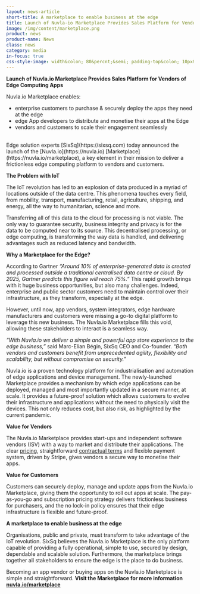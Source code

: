 ```yaml
---
layout: news-article
short-title: A marketplace to enable business at the edge
title: Launch of Nuvla-io Marketplace Provides Sales Platform for Vendors of Edge Computing Apps
image: /img/content/marketplace.png
product: news
product-name: News
class: news
category: media
in-focus: true
css-style-image: width&colon; 80&percnt;&semi; padding-top&colon; 10px&semi;
---
```


**Launch of Nuvla.io Marketplace Provides Sales Platform for Vendors of Edge Computing Apps**

Nuvla.io Marketplace enables:

* enterprise customers to purchase & securely deploy the apps they need at the edge
* edge App developers to distribute and monetise their apps at the Edge
* vendors and customers to scale their engagement seamlessly

<br/>
Edge solution experts [SixSq](https://sixsq.com) today announced the launch of the [Nuvla.io](https://nuvla.io) [Marketplace](https://nuvla.io/marketplace), a key element in their mission to deliver a frictionless edge computing platform to vendors and customers. 

**The Problem with IoT**

The IoT revolution has led to an explosion of data produced in a myriad of locations outside of the data centre. This phenomena touches every field, from mobility, transport, manufacturing, retail, agriculture, shipping, and energy, all the way to humanitarian, science and more.

Transferring all of this data to the cloud for processing is not viable. The only way to guarantee security, business integrity and privacy is for the data to be computed near to its source. This decentralised processing, or edge computing, is transforming the way data is handled, and delivering advantages such as reduced latency and bandwidth. 


**Why a Marketplace for the Edge?**

According to Gartner *“Around 10% of enterprise-generated data is created and processed outside a traditional centralised data centre or cloud. By 2025, Gartner predicts this figure will reach 75%.”* This rapid growth brings with it huge business opportunities, but also many challenges. Indeed, enterprise and public sector customers need to maintain control over their infrastructure, as they transform, especially at the edge. 

However, until now, app vendors, system integrators, edge hardware manufacturers and customers were missing a go-to digital platform to leverage this new business. The Nuvla.io Marketplace fills this void, allowing these stakeholders to interact is a seamless way.  

*“With Nuvla.io we deliver a simple and powerful app store experience to the edge business,”* said Marc-Elian Bégin, SixSq CEO and Co-founder. *“Both vendors and customers benefit from unprecedented agility, flexibility and scalability, but without compromise on security.”* 

Nuvla.io is a proven technology platform for industrialisation and automation of edge applications and device management. The newly-launched Marketplace provides a mechanism by which edge applications can be deployed, managed and most importantly updated in a secure manner, at scale. It provides a future-proof solution which allows customers to evolve their infrastructure and applications without the need to physically visit the devices. This not only reduces cost, but also risk, as highlighted by the current pandemic.


**Value for Vendors**

The Nuvla.io Marketplace provides start-ups and independent software vendors (ISV) with a way to market and distribute their applications. The clear [pricing](https://nuvla.io/pricing), straightforward [contractual terms](https://nuvla.io/terms/tos) and flexible payment system, driven by Stripe, gives vendors a secure way to monetise their apps.


**Value for Customers**
 
Customers can securely deploy, manage and update apps from the Nuvla.io Marketplace, giving them the opportunity to roll out apps at scale. The pay-as-you-go and subscription pricing strategy delivers frictionless business for purchasers, and the no lock-in policy ensures that their edge infrastructure is flexible and future-proof.


**A marketplace to enable business at the edge**

Organisations, public and private, must transform to take advantage of the IoT revolution. SixSq believes the Nuvla.io Marketplace is the only platform capable of providing a fully operational, simple to use, secured by design, dependable and scalable solution. Furthermore, the marketplace brings together all stakeholders to ensure the edge is the place to do business.

Becoming an app vendor or buying apps on the Nuvla.io Marketplace is simple and straightforward. **Visit the Marketplace for more information [nuvla.io/marketplace](https://nuvla.io/marketplace)**
